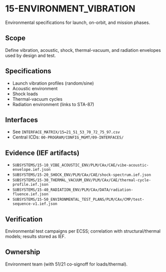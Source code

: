 # 15-ENVIRONMENT_VIBRATION

Environmental specifications for launch, on-orbit, and mission phases.

## Scope
Define vibration, acoustic, shock, thermal-vacuum, and radiation envelopes used by design and test.

## Specifications
- Launch vibration profiles (random/sine)
- Acoustic environment
- Shock loads
- Thermal-vacuum cycles
- Radiation environment (links to STA-87)

## Interfaces
- See `INTERFACE_MATRIX/15↔21_51_53_70_72_75_97.csv`
- Central ICDs: `00-PROGRAM/CONFIG_MGMT/09-INTERFACES/`

## Evidence (IEF artifacts)
- `SUBSYSTEMS/15-10_VIBE_ACOUSTIC_ENV/PLM/CAx/CAE/vibe-acoustic-envelope.ief.json`
- `SUBSYSTEMS/15-20_SHOCK_ENV/PLM/CAx/CAE/shock-spectrum.ief.json`
- `SUBSYSTEMS/15-30_THERMAL_VACUUM_ENV/PLM/CAx/CAE/thermal-cycle-profile.ief.json`
- `SUBSYSTEMS/15-40_RADIATION_ENV/PLM/CAx/DATA/radiation-fluence.ief.json`
- `SUBSYSTEMS/15-50_ENVIRONMENTAL_TEST_PLANS/PLM/CAx/CMP/test-sequence-v1.ief.json`

## Verification
Environmental test campaigns per ECSS; correlation with structural/thermal models; results stored as IEF.

## Ownership
Environment team (with 51/21 co-signoff for loads/thermal).
